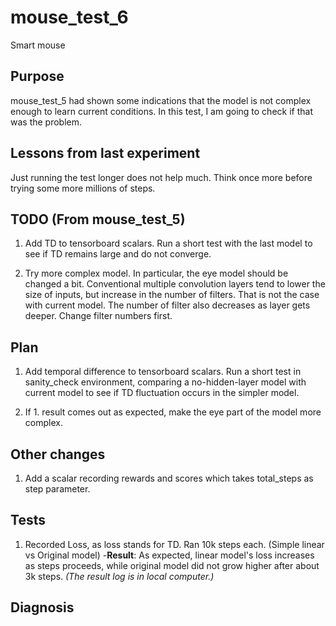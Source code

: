 # mouse_test_6

 Smart mouse

## Purpose

mouse_test_5 had shown some indications that the model is not complex enough to learn current conditions. In this test, I am going to check if that was the problem.

## Lessons from last experiment

Just running the test longer does not help much. Think once more before trying some more millions of steps.

## TODO (From mouse_test_5)

1. Add TD to tensorboard scalars. Run a short test with the last model to see if TD remains large and do not converge.

2. Try more complex model. In particular, the eye model should be changed a bit. Conventional multiple convolution layers tend to lower the size of inputs, but increase in the number of filters. That is not the case with current model. The number of filter also decreases as layer gets deeper. Change filter numbers first.

## Plan

1. Add temporal difference to tensorboard scalars. Run a short test in sanity_check environment, comparing a no-hidden-layer model with current model to see if TD fluctuation occurs in the simpler model.

2. If 1. result comes out as expected, make the eye part of the model more complex.

## Other changes

1. Add a scalar recording rewards and scores which takes total_steps as step parameter.

## Tests

1. Recorded Loss, as loss stands for TD. Ran 10k steps each. (Simple linear vs Original model)
    -__Result__: As expected, linear model's loss increases as steps proceeds, while original model did not grow higher after about 3k steps. *(The result log is in local computer.)*

## Diagnosis
